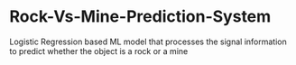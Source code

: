 # Rock-Vs-Mine-Prediction-System
Logistic Regression based ML model that processes the signal information to predict whether the object is a rock or a mine
